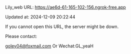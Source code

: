Lily_web URL: https://ae6d-61-165-102-156.ngrok-free.app

Updated at: 2024-12-09 20:22:44

If you cannot open this URL, the server might be down.

Please contact: 

goley04@foxmail.com Or Wechat:GL_yeaH